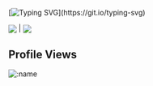 [![Typing SVG](https://readme-typing-svg.herokuapp.com?color=%2336BCF7&center=true&vCenter=true&width=600&lines=Hi!+I+am+fangruijia+😈+;+Welcome+to+My+Profile!+;I+like+compouter;And,+Always+want+to+learn+new+things+;)](https://git.io/typing-svg)

<img align="center" src="https://github-readme-stats.vercel.app/api?username=fangruijia&show_icons=true&hide_title=true&count_private=true"/> | <img align="center" src="https://github-readme-stats.vercel.app/api/top-langs/?username=fangruijia&layout=compact"/>

## Profile Views
![:name](https://count.getloli.com/get/@:fangruijia?theme=rule34)
